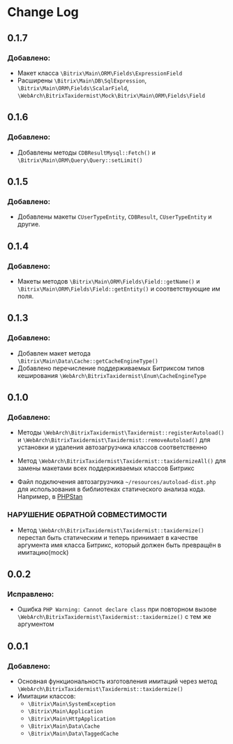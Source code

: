# Change Log

## 0.1.7

### Добавлено:
- Макет класса `\Bitrix\Main\ORM\Fields\ExpressionField`
- Расширены `\Bitrix\Main\DB\SqlExpression`, `\Bitrix\Main\ORM\Fields\ScalarField`,
    `\WebArch\BitrixTaxidermist\Mock\Bitrix\Main\ORM\Fields\Field`

## 0.1.6

### Добавлено:
- Добавлены методы `CDBResultMysql::Fetch()` и `\Bitrix\Main\ORM\Query\Query::setLimit()`

## 0.1.5

### Добавлено:
- Добавлены макеты `CUserTypeEntity`, `CDBResult`, `CUserTypeEntity` и другие.

## 0.1.4

### Добавлено:
- Макеты методов `\Bitrix\Main\ORM\Fields\Field::getName()` и `\Bitrix\Main\ORM\Fields\Field::getEntity()` и
    соответствующие им поля.

## 0.1.3

### Добавлено:
- Добавлен макет метода `\Bitrix\Main\Data\Cache::getCacheEngineType()`
- Добавлено перечисление поддерживаемых Битриксом типов кеширования `\WebArch\BitrixTaxidermist\Enum\CacheEngineType`

## 0.1.0

### Добавлено:
- Методы `\WebArch\BitrixTaxidermist\Taxidermist::registerAutoload()` и
    `\WebArch\BitrixTaxidermist\Taxidermist::removeAutoload()` для установки и удаления автозагрузчика классов
    соответственно
- Метод `\WebArch\BitrixTaxidermist\Taxidermist::taxidermizeAll()` для замены макетами всех поддерживаемых классов
    Битрикс

- Файл подключения автозагрузчика `~/resources/autoload-dist.php` для использования в библиотеках статического анализа
    кода. Например, в [PHPStan](https://packagist.org/packages/phpstan/phpstan)

### НАРУШЕНИЕ ОБРАТНОЙ СОВМЕСТИМОСТИ
- Метод `\WebArch\BitrixTaxidermist\Taxidermist::taxidermize()` перестал быть статическим и теперь принимает в качестве
    аргумента имя класса Битрикс, который должен быть превращён в имитацию(mock)

## 0.0.2

### Исправлено:
- Ошибка `PHP Warning: Cannot declare class` при повторном вызове
    `\WebArch\BitrixTaxidermist\Taxidermist::taxidermize()` с тем же аргументом

## 0.0.1

### Добавлено:
- Основная функциональность изготовления имитаций через метод
    `\WebArch\BitrixTaxidermist\Taxidermist::taxidermize()`
- Имитации классов:
    - `\Bitrix\Main\SystemException`
    - `\Bitrix\Main\Application`
    - `\Bitrix\Main\HttpApplication`
    - `\Bitrix\Main\Data\Cache`
    - `\Bitrix\Main\Data\TaggedCache`
